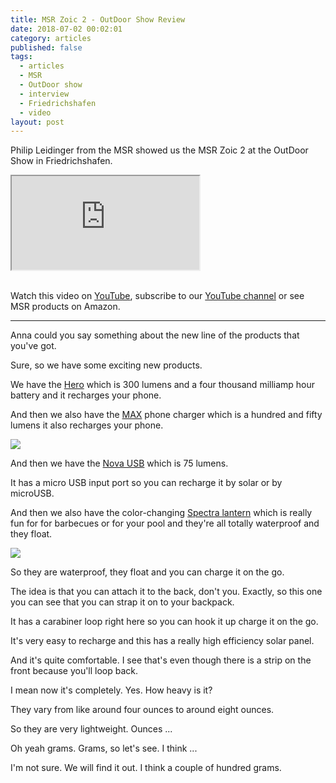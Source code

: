 ```yaml
---
title: MSR Zoic 2 - OutDoor Show Review
date: 2018-07-02 00:02:01
category: articles
published: false
tags:
  - articles
  - MSR
  - OutDoor show
  - interview
  - Friedrichshafen
  - video
layout: post
---
```


Philip Leidinger from the MSR showed us the MSR Zoic 2 at the OutDoor Show in Friedrichshafen.

<div class="embed-responsive embed-responsive-16by9">
    <iframe class="embed-responsive-item" src="https://www.youtube.com/embed/8SzpVkPTb2A"></iframe>
</div>
<br>
<!--more-->

Watch this video on <a href="https://www.youtube.com/watch?v=eSqYvleirkI" rel="nofollow">YouTube</a>, subscribe to our <a rel="nofollow" href="https://www.youtube.com/channel/UCnO9Q_m9EaOCrHmmQIBVBNw?sub_confirmation=1">YouTube channel</a> or see MSR products on <a hre="https://amzn.to/2tTy5aW" rel="nofollow">Amazon</a>.

---

Anna could you say something about the new line of the products that you've got.

Sure, so we have some exciting new products.

We have the <a href="https://amzn.to/2KByvck" rel="nofollow">Hero</a> which is 300 lumens and a four thousand milliamp hour battery and it recharges your phone.

And then we also have the <a href="https://amzn.to/2MGZdRc" rel="nofollow">MAX</a> phone charger which is a hundred and fifty lumens it also recharges your phone.

<a rel="nofollow" href="https://www.amazon.com/LuminAID-PackLite-Phone-Charger-Today/dp/B0779L4LYF/ref=as_li_ss_il?s=sporting-goods&ie=UTF8&qid=1530515249&sr=1-2-spons&keywords=luminaid+75+lumen&psc=1&linkCode=li3&tag=hikeve-20&linkId=86452564e2de1c217c03e87ec7b06312" target="_blank"><img border="0" src="//ws-na.amazon-adsystem.com/widgets/q?_encoding=UTF8&ASIN=B0779L4LYF&Format=_SL250_&ID=AsinImage&MarketPlace=US&ServiceVersion=20070822&WS=1&tag=hikeve-20" ></a><img src="https://ir-na.amazon-adsystem.com/e/ir?t=hikeve-20&l=li3&o=1&a=B0779L4LYF" width="1" height="1" border="0" alt="LuminAID MAX" style="border:none !important; margin:0px !important;" />

And then we have the <a href="https://amzn.to/2KByvck" rel="nofollow">Nova USB</a> which is 75 lumens.

It has a micro USB input port so you can recharge it by solar or by microUSB.

And then we also have the color-changing <a href="https://amzn.to/2Nj4wY7" rel="nofollow">Spectra lantern</a> which is really fun for for barbecues or for your pool and they're all totally waterproof and they float.

<a rel="nofollow" href="https://www.amazon.com/dp/B072F2YSHB/ref=as_li_ss_il?aaxitk=pPOJGhvNMkgKZHsnAMXN6Q&pd_rd_i=B072F2YSHB&pf_rd_m=ATVPDKIKX0DER&pf_rd_p=3930100107420870094&pf_rd_s=desktop-sx-top-slot&pf_rd_t=301&pf_rd_i=luminaid+75+lumen&hsa_cr_id=9340147010801&linkCode=li3&tag=hikeve-20&linkId=9855930f467dcefa38ae7cb90bc36cc8" target="_blank"><img border="0" src="//ws-na.amazon-adsystem.com/widgets/q?_encoding=UTF8&ASIN=B072F2YSHB&Format=_SL250_&ID=AsinImage&MarketPlace=US&ServiceVersion=20070822&WS=1&tag=hikeve-20" ></a><img src="https://ir-na.amazon-adsystem.com/e/ir?t=hikeve-20&l=li3&o=1&a=B072F2YSHB" width="1" height="1" border="0" alt="LuminAID Spectral" style="border:none !important; margin:0px !important;" />

So they are waterproof, they float and you can charge it on the go.

The idea is that you can attach it to the back, don't you. Exactly, so this one you can see that you can strap it on to your backpack.

It has a carabiner loop right here so you can hook it up charge it on the go.

It's very easy to recharge and this has a really high efficiency solar panel.

And it's quite comfortable. I see that's even though there is a strip on the front because you'll loop back.

I mean now it's completely. Yes. How heavy is it?

They vary from like around four ounces to around eight ounces.

So they are very lightweight. Ounces ...

Oh yeah grams. Grams, so let's see. I think ...

I'm not sure. We will find it out. I think a couple of hundred grams.
